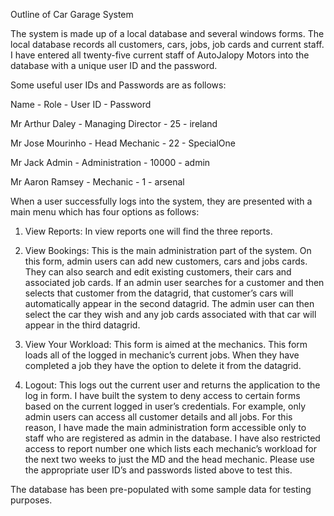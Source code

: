 Outline of Car Garage System

The system is made up of a local database and several windows forms. The local database records all customers, cars, jobs, job cards and current staff. I have entered all twenty-five current staff of AutoJalopy Motors into the database with a unique user ID and the password.

Some useful user IDs and Passwords are as follows:

Name	- Role -	User ID -	Password


Mr Arthur Daley -	Managing Director	-  25 - 	ireland

Mr Jose Mourinho -	Head Mechanic -	22 - 	SpecialOne

Mr Jack Admin -	Administration -	10000	- admin

Mr Aaron Ramsey -	Mechanic -	1 - 	arsenal

When a user successfully logs into the system, they are presented with a main menu which has four options as follows:
1.	View Reports: In view reports one will find the three reports.

2.	View Bookings: This is the main administration part of the system. 
On this form, admin users can add new customers, cars and jobs cards. 
They can also search and edit existing customers, their cars and associated job cards. 
If an admin user searches for a customer and then selects that customer from the datagrid, that customer’s cars will automatically appear in the second datagrid. 
The admin user can then select the car they wish and any job cards associated with that car will appear in the third datagrid. 

3.	View Your Workload: This form is aimed at the mechanics. 
This form loads all of the logged in mechanic’s current jobs. 
When they have completed a job they have the option to delete it from the datagrid.

4.	Logout: This logs out the current user and returns the application to the log in form. 
I have built the system to deny access to certain forms based on the current logged in user’s credentials. 
For example, only admin users can access all customer details and all jobs. For this reason, I have made the main administration form accessible only to staff who are registered as admin in the database.
I have also restricted access to report number one which lists each mechanic’s workload for the next two weeks to just the MD and the head mechanic.
Please use the appropriate user ID’s and passwords listed above to test this. 

The database has been pre-populated with some sample data for testing purposes. 





